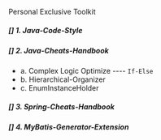 Personal Exclusive Toolkit

##### [] 1. Java-Code-Style
##### [] 2. Java-Cheats-Handbook

  * a. Complex Logic Optimize ---- `If-Else` 
  * b. Hierarchical-Organizer
  * c. EnumInstanceHolder
  
##### [] 3. Spring-Cheats-Handbook
##### [] 4. MyBatis-Generator-Extension
